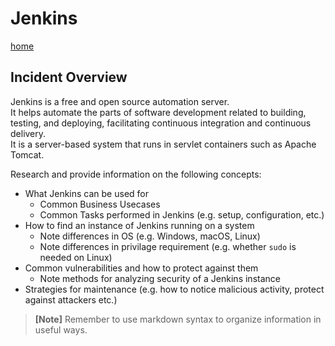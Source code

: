 # Jenkins

[home](../README.md)

## Incident Overview  

Jenkins is a free and open source automation server.  
It helps automate the parts of software development related to building, testing, and deploying, facilitating continuous integration and continuous delivery.     
It is a server-based system that runs in servlet containers such as Apache Tomcat.    

Research and provide information on the following concepts:  

- What Jenkins can be used for 
    - Common Business Usecases
    - Common Tasks performed in Jenkins (e.g. setup, configuration, etc.)
- How to find an instance of Jenkins running on a system
    - Note differences in OS (e.g. Windows, macOS, Linux)
    - Note differences in privilage requirement (e.g. whether ```sudo``` is needed on Linux)
- Common vulnerabilities and how to protect against them
    - Note methods for analyzing security of a Jenkins instance
- Strategies for maintenance (e.g. how to notice malicious activity, protect against attackers etc.)

>**[Note]** Remember to use markdown syntax to organize information in useful ways.
